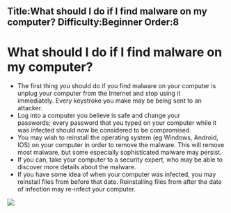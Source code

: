 Title:What should I do if I find malware on my computer?
Difficulty:Beginner
Order:8
---
<h1>What should I do if I find malware on my computer?</h1><p><ul><li>The first thing you should do if you find malware on your computer is unplug your computer from the Internet and stop using it immediately. Every keystroke you make may be being sent to an attacker.</li><li>Log into a computer you believe is safe and change your passwords; every password that you typed on your computer while it was infected should now be considered to be compromised.</li><li>You may wish to reinstall the operating system (eg Windows, Android, IOS) on your computer in order to remove the malware. This will remove most malware, but some especially sophisticated malware may persist.</li><li>If you can, take your computer to a security expert, who may be able to discover more details about the malware.</li><li>If you have some idea of when your computer was infected, you may reinstall files from before that date. Reinstalling files from after the date of infection may re-infect your computer.</li></ul></p><img src="malware5.png">